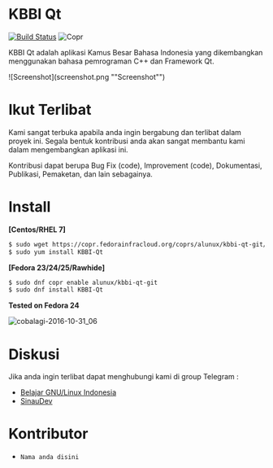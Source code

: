 # KBBI Qt

[![Build Status](https://travis-ci.org/bgli/kbbi-qt.svg?branch=master)](https://travis-ci.org/bgli/kbbi-qt)
![Copr](https://copr.fedorainfracloud.org/coprs/alunux/kbbi-qt-git/package/KBBI-Qt/status_image/last_build.png)

KBBI Qt adalah aplikasi Kamus Besar Bahasa Indonesia yang dikembangkan menggunakan bahasa pemrograman C++ dan Framework Qt.

![Screenshot](screenshot.png ""Screenshot"")

# Ikut Terlibat
Kami sangat terbuka apabila anda ingin bergabung dan terlibat dalam proyek ini. Segala bentuk kontribusi anda akan sangat membantu kami dalam mengembangkan aplikasi ini.

Kontribusi dapat berupa Bug Fix (code), Improvement (code), Dokumentasi, Publikasi, Pemaketan, dan lain sebagainya.

# Install

**[Centos/RHEL 7]**  

``` sh
$ sudo wget https://copr.fedorainfracloud.org/coprs/alunux/kbbi-qt-git/repo/epel-7/alunux-kbbi-qt-git-epel-7.repo -O /etc/yum.repos.d/kbbi-qt.repo
$ sudo yum install KBBI-Qt
```

**[Fedora 23/24/25/Rawhide]**  

``` sh
$ sudo dnf copr enable alunux/kbbi-qt-git
$ sudo dnf install KBBI-Qt
```

**Tested on Fedora 24**

![cobalagi-2016-10-31_06](https://cloud.githubusercontent.com/assets/10938708/19840912/d490e360-9f33-11e6-9ff0-501609822bb2.gif)

# Diskusi
Jika anda ingin terlibat dapat menghubungi kami di group Telegram :
* [Belajar GNU/Linux Indonesia](http://s.id/BGLI)
* [SinauDev](https://telegram.me/sinaudev)

# Kontributor
* `Nama anda disini`
